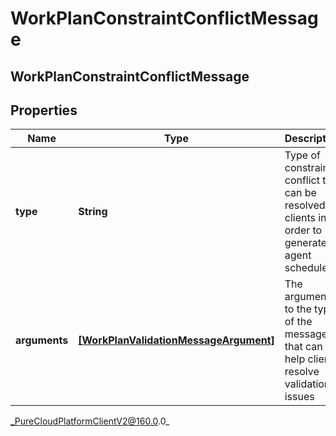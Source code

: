 # WorkPlanConstraintConflictMessage

## WorkPlanConstraintConflictMessage

## Properties

|Name | Type | Description | Notes|
|------------ | ------------- | ------------- | -------------|
| **type** | **String** | Type of constraint conflict that can be resolved by clients in order to generate agent schedules | [optional] |
| **arguments** | [**[WorkPlanValidationMessageArgument]**](WorkPlanValidationMessageArgument) | The arguments to the type of the message that can help clients resolve validation issues | [optional] |



_PureCloudPlatformClientV2@160.0.0_
